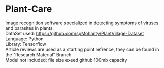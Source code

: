 # Plant-Care
Image recognition software specialized in detecting symptoms of viruses and parasites in plants.<br />
DataSet used: https://github.com/spMohanty/PlantVillage-Dataset<br />
Language: Python<br />
Library: Tensorflow<br />
Article reviews are used as a starting point refrence, they can be found in the "Research Material" Branch<br />
Model not included: file size exeed github 100mb capacity
